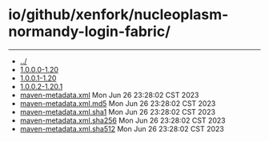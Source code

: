# io/github/xenfork/nucleoplasm-normandy-login-fabric/

---
- [../](../index.md)
- [1.0.0.0-1.20](1.0.0.0-1.20/index.md)
- [1.0.0.1-1.20](1.0.0.1-1.20/index.md)
- [1.0.0.2-1.20.1](1.0.0.2-1.20.1/index.md)
- [maven-metadata.xml](maven-metadata.xml) Mon Jun 26 23:28:02 CST 2023
- [maven-metadata.xml.md5](maven-metadata.xml.md5) Mon Jun 26 23:28:02 CST 2023
- [maven-metadata.xml.sha1](maven-metadata.xml.sha1) Mon Jun 26 23:28:02 CST 2023
- [maven-metadata.xml.sha256](maven-metadata.xml.sha256) Mon Jun 26 23:28:02 CST 2023
- [maven-metadata.xml.sha512](maven-metadata.xml.sha512) Mon Jun 26 23:28:02 CST 2023
